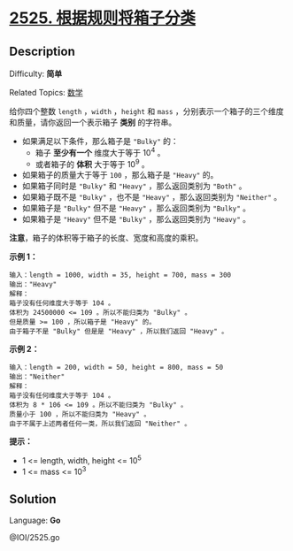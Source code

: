 # [2525\. 根据规则将箱子分类](https://leetcode.cn/problems/categorize-box-according-to-criteria/)

## Description

Difficulty: **简单**

Related Topics: [数学](https://leetcode.cn/tag/https://leetcode.cn/tag/math//)


给你四个整数 `length` ，`width` ，`height` 和 `mass` ，分别表示一个箱子的三个维度和质量，请你返回一个表示箱子 **类别** 的字符串。

*   如果满足以下条件，那么箱子是 `"Bulky"` 的：
    *   箱子 **至少有一个** 维度大于等于 10<sup>4</sup> 。
    *   或者箱子的 **体积** 大于等于 10<sup>9</sup> 。
*   如果箱子的质量大于等于 `100` ，那么箱子是 `"Heavy"` 的。
*   如果箱子同时是 `"Bulky"` 和 `"Heavy"` ，那么返回类别为 `"Both"` 。
*   如果箱子既不是 `"Bulky"` ，也不是 `"Heavy"` ，那么返回类别为 `"Neither"` 。
*   如果箱子是 `"Bulky"` 但不是 `"Heavy"` ，那么返回类别为 `"Bulky"` 。
*   如果箱子是 `"Heavy"` 但不是 `"Bulky"` ，那么返回类别为 `"Heavy"` 。

**注意**，箱子的体积等于箱子的长度、宽度和高度的乘积。

**示例 1：**

```
输入：length = 1000, width = 35, height = 700, mass = 300
输出："Heavy"
解释：
箱子没有任何维度大于等于 104 。
体积为 24500000 <= 109 。所以不能归类为 "Bulky" 。
但是质量 >= 100 ，所以箱子是 "Heavy" 的。
由于箱子不是 "Bulky" 但是是 "Heavy" ，所以我们返回 "Heavy" 。
```

**示例 2：**

```
输入：length = 200, width = 50, height = 800, mass = 50
输出："Neither"
解释：
箱子没有任何维度大于等于 104 。
体积为 8 * 106 <= 109 。所以不能归类为 "Bulky" 。
质量小于 100 ，所以不能归类为 "Heavy" 。
由于不属于上述两者任何一类，所以我们返回 "Neither" 。
```

**提示：**

*   1 <= length, width, height <= 10<sup>5</sup>
*   1 <= mass <= 10<sup>3</sup>


## Solution

Language: **Go**

@IOI/2525.go
